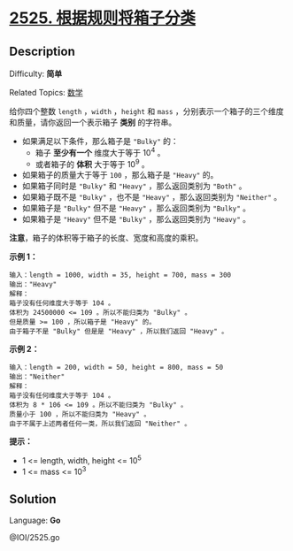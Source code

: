 # [2525\. 根据规则将箱子分类](https://leetcode.cn/problems/categorize-box-according-to-criteria/)

## Description

Difficulty: **简单**

Related Topics: [数学](https://leetcode.cn/tag/https://leetcode.cn/tag/math//)


给你四个整数 `length` ，`width` ，`height` 和 `mass` ，分别表示一个箱子的三个维度和质量，请你返回一个表示箱子 **类别** 的字符串。

*   如果满足以下条件，那么箱子是 `"Bulky"` 的：
    *   箱子 **至少有一个** 维度大于等于 10<sup>4</sup> 。
    *   或者箱子的 **体积** 大于等于 10<sup>9</sup> 。
*   如果箱子的质量大于等于 `100` ，那么箱子是 `"Heavy"` 的。
*   如果箱子同时是 `"Bulky"` 和 `"Heavy"` ，那么返回类别为 `"Both"` 。
*   如果箱子既不是 `"Bulky"` ，也不是 `"Heavy"` ，那么返回类别为 `"Neither"` 。
*   如果箱子是 `"Bulky"` 但不是 `"Heavy"` ，那么返回类别为 `"Bulky"` 。
*   如果箱子是 `"Heavy"` 但不是 `"Bulky"` ，那么返回类别为 `"Heavy"` 。

**注意**，箱子的体积等于箱子的长度、宽度和高度的乘积。

**示例 1：**

```
输入：length = 1000, width = 35, height = 700, mass = 300
输出："Heavy"
解释：
箱子没有任何维度大于等于 104 。
体积为 24500000 <= 109 。所以不能归类为 "Bulky" 。
但是质量 >= 100 ，所以箱子是 "Heavy" 的。
由于箱子不是 "Bulky" 但是是 "Heavy" ，所以我们返回 "Heavy" 。
```

**示例 2：**

```
输入：length = 200, width = 50, height = 800, mass = 50
输出："Neither"
解释：
箱子没有任何维度大于等于 104 。
体积为 8 * 106 <= 109 。所以不能归类为 "Bulky" 。
质量小于 100 ，所以不能归类为 "Heavy" 。
由于不属于上述两者任何一类，所以我们返回 "Neither" 。
```

**提示：**

*   1 <= length, width, height <= 10<sup>5</sup>
*   1 <= mass <= 10<sup>3</sup>


## Solution

Language: **Go**

@IOI/2525.go
